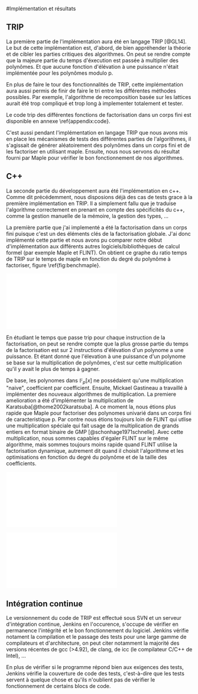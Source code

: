 #Implémentation et résultats

## TRIP

La première partie de l'implémentation aura été en langage TRIP [@GL14]. Le but de cette implémentation est, d'abord, de
bien appréhender la théorie et de cibler les parties critiques des algorithmes. On peut se rendre compte que la majeure partie
du temps d'éxecution est passée à multiplier des polynômes. Et que aucune fonction d'élévation à une puissance n'était implémentée
pour les polynômes modulo p.

En plus de faire le tour des fonctionnalités de TRIP, cette implémentation aura aussi permis de finir de faire le tri entre les
différentes méthodes possibles. Par exemple, l'algorithme de recomposition basée sur les lattices aurait été trop
compliqué et trop long à implementer totalement et tester.

Le code trip des différentes fonctions de factorisation dans un corps fini est disponible en annexe \ref{appendix:code}.

C'est aussi pendant l'implémentation en langage TRIP que nous avons mis en place les mécanismes de tests des différentes parties de l'algorithmes,
il s'agissait de générer aléatoirement des polynômes dans un corps fini et de les factoriser en utilisant maple. Ensuite, nous nous servons
du résultat fourni par Maple pour vérifier le bon fonctionnement de nos algorithmes.

## C++

La seconde partie du développement aura été l'implémentation en c++. Comme dit précédemment, nous disposions déjà des
cas de tests grace à la première implémentation en TRIP. Il a simplement fallu que je traduise l'algorithme correctement
en prenant en compte des spécificités du c++, comme la gestion manuelle de la mémoire, la gestion des types, ...

La première partie que j'ai implementé a été la factorisation dans un corps fini puisque c'est un des éléments clés de la
factorisation globale. J'ai donc implémenté cette partie et nous avons pu comparer notre début d'implémentation aux
différents autres logiciels/bibliothèques de calcul formel (par exemple Maple et FLINT). On obtient ce graphe du ratio
temps de TRIP sur le temps de maple en fonction du degré du polynôme à factoriser, figure \ref{fig:benchmaple}.

![Comparaison avec maple - avant optimisation \label{fig:benchmaple}](res/benchmaple_old.pdf)

En étudiant le temps que passe trip pour chaque instruction de la factorisation, on peut se
rendre compte que la plus grosse partie du temps de la factorisation est sur 2 instructions d'élévation
d'un polynome a une puissance. Et étant donné que l'élevation à une puissance d'un polynome se base sur la multiplication
de polynômes, c'est sur cette multiplication qu'il y avait le plus de temps à gagner.

De base, les polynomes dans $\mathbb{F}_p[x]$ ne possédaient qu'une multiplication "naive", coefficient par coefficient.
Ensuite, Mickael Gastineau a travaillé à implémenter des nouveaux algorithmes de multiplication. La premiere amelioration
a été d'implémenter la multiplication de Karatsuba[@thome2002karatsuba]. A ce moment la, nous étions plus rapide que Maple
pour factoriser des polynomes univarié dans un corps fini de caracteristique p. Par contre nous étions toujours loin de FLINT qui utlise
une multiplication spéciale qui fait usage de la multiplication de grands entiers en format binaire de GMP [@schonhage1971schnelle].
Avec cette multiplication, nous sommes capables d'égaler FLINT sur le même algorithme, mais sommes toujours moins rapide quand FLINT
utilise la factorisation dynamique, autrement dit quand il choisit l'algorithme et les optimisations en fonction du degré du polynôme
et de la taille des coefficients.


![Comparaison avec maple - après optimisation \label{fig:benchmaple2}](res/benchmaple_new.pdf)

![Comparaison avec flint \label{fig:flint}](res/benchflint.pdf)

## Intégration continue

Le versionnement du code de TRIP est effectué sous SVN et un serveur d'intégration continue, Jenkins en l'occurence, s'occupe de
vérifier en permanence l'intégrité et le bon fonctionnement du logiciel. Jenkins vérifie notament la compilation et le
passage des tests pour une large gamme de compilateurs et d'architecture, on peut citer notamment la majorité des versions récentes
de gcc (>4.92), de clang, de icc (le compilateur C/C++ de Intel), ...

En plus de vérifier si le programme répond bien aux exigences des tests, Jenkins vérifie la couverture de code des tests, c'est-à-dire
que les tests servent à quelque chose et qu'ils n'oublient pas de vérifier le fonctionnement de certains blocs de code.

